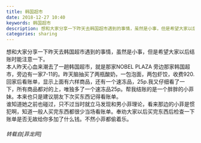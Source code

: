 ```yaml
---
title: 韩国超市
date: 2018-12-27 10:40
keywords: 韩国超市
description: 想和大家分享一下昨天去韩国超市遇到的事情，虽然是小事，但是希望大家以后结账时能注意一下。本人昨天心血来潮去了一趟韩国超市，就是那家NOBEL PLAZA 旁边那家韩国超市，旁边有一家7-11的。昨天脑抽买了两瓶酸奶，一包泡面，两包虾饺，收费920.回家后看账单，显示上面有六样商品，还有一个速冻品，25p.我又仔细看了一下，所有商品都对的上，唯独多了一个速冻品25p。帮我结账的是一个胖胖的小菲妹。本来也只是建议朋友下次买东西记得看账单。谁知道她之前也碰过，只不过当时就立马发现和男小菲理论，看来那边的小菲是惯犯啊，知道一般人买完东西都很少当场看账单。奉劝大家以后买完东西后检查一下账单是否无故给你多加了什么钱。不然小菲都偷着乐。
categories: sharing
---
```

<td class="t_f" id="postmessage_2579193">

想和大家分享一下昨天去韩国超市遇到的事情，虽然是小事，但是希望大家以后结账时能注意一下。<br/>
本人昨天心血来潮去了一趟韩国超市，就是那家NOBEL PLAZA 旁边那家韩国超市，旁边有一家7-11的。昨天脑抽买了两瓶酸奶，一包泡面，两包虾饺，收费920.<br/>
回家后看账单，显示上面有六样商品，还有一个速冻品，25p.我又仔细看了一下，所有商品都对的上，唯独多了一个速冻品25p。帮我结账的是一个胖胖的小菲妹。本来也只是建议朋友下次买东西记得看账单。<br/>
谁知道她之前也碰过，只不过当时就立马发现和男小菲理论，看来那边的小菲是惯犯啊，知道一般人买完东西都很少当场看账单。奉劝大家以后买完东西后检查一下账单是否无故给你多加了什么钱。不然小菲都偷着乐。</td>
###### 转载自[菲龙网]